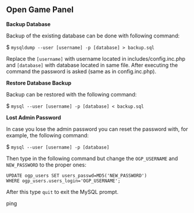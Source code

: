 Open Game Panel
-------------------------------------

**Backup Database**

Backup of the existing database can be done with following command:

$ `mysqldump --user [username] -p [database] > backup.sql`

Replace the `[username]` with username located in includes/config.inc.php and 
`[database]` with database located in same file. After executing the command
the password is asked (same as in config.inc.php).


**Restore Database Backup**

Backup can be restored with the following command:

$ `mysql --user [username] -p [database] < backup.sql`


**Lost Admin Password**

In case you lose the admin password you can reset the password with, for
example, the following command:

$ `mysql --user [username] -p [database]`

Then type in the following command but change the `OGP_USERNAME` and `NEW_PASSWORD`
to the proper ones:
```
UPDATE ogp_users SET users_passwd=MD5('NEW_PASSWORD') 
WHERE ogp_users.users_login='OGP_USERNAME';
```
After this type `quit` to exit the MySQL prompt.

ping
